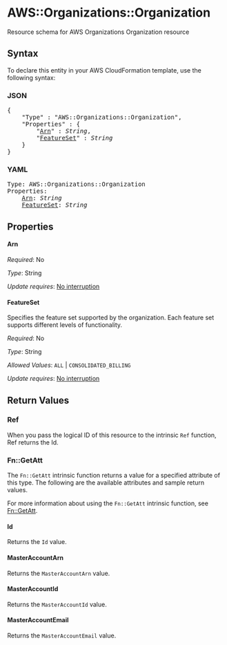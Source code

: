 # AWS::Organizations::Organization

Resource schema for AWS Organizations Organization resource

## Syntax

To declare this entity in your AWS CloudFormation template, use the following syntax:

### JSON

<pre>
{
    "Type" : "AWS::Organizations::Organization",
    "Properties" : {
        "<a href="#arn" title="Arn">Arn</a>" : <i>String</i>,
        "<a href="#featureset" title="FeatureSet">FeatureSet</a>" : <i>String</i>
    }
}
</pre>

### YAML

<pre>
Type: AWS::Organizations::Organization
Properties:
    <a href="#arn" title="Arn">Arn</a>: <i>String</i>
    <a href="#featureset" title="FeatureSet">FeatureSet</a>: <i>String</i>
</pre>

## Properties

#### Arn

_Required_: No

_Type_: String

_Update requires_: [No interruption](https://docs.aws.amazon.com/AWSCloudFormation/latest/UserGuide/using-cfn-updating-stacks-update-behaviors.html#update-no-interrupt)

#### FeatureSet

Specifies the feature set supported by the organization. Each feature set supports different levels of functionality.

_Required_: No

_Type_: String

_Allowed Values_: <code>ALL</code> | <code>CONSOLIDATED_BILLING</code>

_Update requires_: [No interruption](https://docs.aws.amazon.com/AWSCloudFormation/latest/UserGuide/using-cfn-updating-stacks-update-behaviors.html#update-no-interrupt)

## Return Values

### Ref

When you pass the logical ID of this resource to the intrinsic `Ref` function, Ref returns the Id.

### Fn::GetAtt

The `Fn::GetAtt` intrinsic function returns a value for a specified attribute of this type. The following are the available attributes and sample return values.

For more information about using the `Fn::GetAtt` intrinsic function, see [Fn::GetAtt](https://docs.aws.amazon.com/AWSCloudFormation/latest/UserGuide/intrinsic-function-reference-getatt.html).

#### Id

Returns the <code>Id</code> value.

#### MasterAccountArn

Returns the <code>MasterAccountArn</code> value.

#### MasterAccountId

Returns the <code>MasterAccountId</code> value.

#### MasterAccountEmail

Returns the <code>MasterAccountEmail</code> value.

